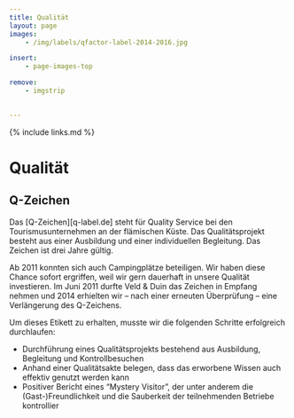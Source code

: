 ```yaml
---
title: Qualität
layout: page
images: 
    - /img/labels/qfactor-label-2014-2016.jpg

insert:
    - page-images-top

remove:
    - imgstrip
    

---
```



{% include links.md %}

# Qualität

## Q-Zeichen
Das [Q-Zeichen][q-label.de] steht für Quality Service bei den Tourismusunternehmen an der flämischen Küste. Das Qualitätsprojekt besteht aus einer Ausbildung und einer individuellen Begleitung. Das Zeichen ist drei Jahre gültig.

 Ab 2011 konnten sich auch Campingplätze beteiligen. Wir haben diese Chance sofort ergriffen, weil wir gern dauerhaft in unsere Qualität investieren. Im Juni 2011 durfte Veld & Duin das Zeichen in Empfang nehmen und 2014 erhielten wir – nach einer erneuten Überprüfung – eine Verlängerung des Q-Zeichens.  

Um dieses Etikett zu erhalten, musste wir die folgenden Schritte erfolgreich durchlaufen:

- Durchführung eines Qualitätsprojekts bestehend aus Ausbildung, Begleitung und Kontrollbesuchen
- Anhand einer Qualitätsakte belegen, dass das erworbene Wissen auch effektiv genutzt werden kann
- Positiver Bericht eines “Mystery Visitor”, der unter anderem die (Gast-)Freundlichkeit und die Sauberkeit der teilnehmenden Betriebe kontrollier

